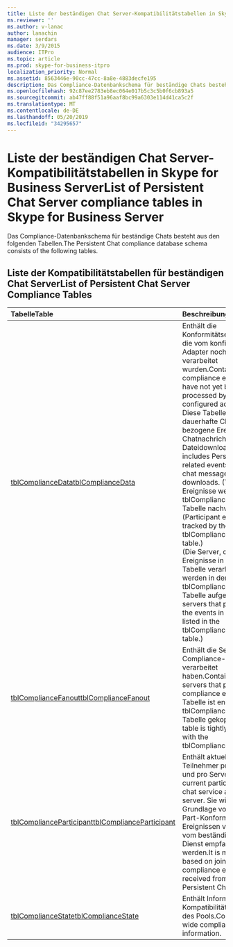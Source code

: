```yaml
---
title: Liste der beständigen Chat Server-Kompatibilitätstabellen in Skype for Business Server
ms.reviewer: ''
ms.author: v-lanac
author: lanachin
manager: serdars
ms.date: 3/9/2015
audience: ITPro
ms.topic: article
ms.prod: skype-for-business-itpro
localization_priority: Normal
ms.assetid: 8563446e-90cc-47cc-8a8e-4883decfe195
description: Das Compliance-Datenbankschema für beständige Chats besteht aus den folgenden Tabellen.
ms.openlocfilehash: 92c87ee2783eb8ec064e017b5c3c5b0f6cb893a5
ms.sourcegitcommit: ab47ff88f51a96aaf8bc99a6303e114d41ca5c2f
ms.translationtype: MT
ms.contentlocale: de-DE
ms.lasthandoff: 05/20/2019
ms.locfileid: "34295657"
---
```

# <a name="list-of-persistent-chat-server-compliance-tables-in-skype-for-business-server"></a><span data-ttu-id="d348d-103">Liste der beständigen Chat Server-Kompatibilitätstabellen in Skype for Business Server</span><span class="sxs-lookup"><span data-stu-id="d348d-103">List of Persistent Chat Server compliance tables in Skype for Business Server</span></span>
 
<span data-ttu-id="d348d-104">Das Compliance-Datenbankschema für beständige Chats besteht aus den folgenden Tabellen.</span><span class="sxs-lookup"><span data-stu-id="d348d-104">The Persistent Chat compliance database schema consists of the following tables.</span></span>
  
## <a name="list-of-persistent-chat-server-compliance-tables"></a><span data-ttu-id="d348d-105">Liste der Kompatibilitätstabellen für beständigen Chat Server</span><span class="sxs-lookup"><span data-stu-id="d348d-105">List of Persistent Chat Server Compliance Tables</span></span>

|<span data-ttu-id="d348d-106">**Tabelle**</span><span class="sxs-lookup"><span data-stu-id="d348d-106">**Table**</span></span>|<span data-ttu-id="d348d-107">**Beschreibung**</span><span class="sxs-lookup"><span data-stu-id="d348d-107">**Description**</span></span>|
|:-----|:-----|
|[<span data-ttu-id="d348d-108">tblComplianceData</span><span class="sxs-lookup"><span data-stu-id="d348d-108">tblComplianceData</span></span>](tblcompliancedata.md) <br/> |<span data-ttu-id="d348d-109">Enthält die Konformitätsereignisse, die vom konfigurierten Adapter noch nicht verarbeitet wurden.</span><span class="sxs-lookup"><span data-stu-id="d348d-109">Contains the compliance events that have not yet been processed by the configured adapter.</span></span>  <br/> <span data-ttu-id="d348d-110">Diese Tabelle enthält dauerhafte Chat bezogene Ereignisse wie Chatnachrichten und Dateidownloads.</span><span class="sxs-lookup"><span data-stu-id="d348d-110">This table includes Persistent Chat-related events, such as chat messages and file downloads.</span></span> <span data-ttu-id="d348d-111">(Teilnehmer-Ereignisse werden von der tblComplianceParticipant-Tabelle nachverfolgt.)</span><span class="sxs-lookup"><span data-stu-id="d348d-111">(Participant events are tracked by the tblComplianceParticipant table.)</span></span>  <br/> <span data-ttu-id="d348d-112">(Die Server, die die Ereignisse in dieser Tabelle verarbeitet haben, werden in der tblComplianceFanout-Tabelle aufgelistet.)</span><span class="sxs-lookup"><span data-stu-id="d348d-112">(The servers that processed the events in this table are listed in the tblComplianceFanout table.)</span></span>  <br/> |
|[<span data-ttu-id="d348d-113">tblComplianceFanout</span><span class="sxs-lookup"><span data-stu-id="d348d-113">tblComplianceFanout</span></span>](tblcompliancefanout.md) <br/> |<span data-ttu-id="d348d-114">Enthält die Server, die ein Compliance-Ereignis verarbeitet haben.</span><span class="sxs-lookup"><span data-stu-id="d348d-114">Contains the servers that processed a compliance event.</span></span> <span data-ttu-id="d348d-115">Diese Tabelle ist eng mit der tblComplianceData-Tabelle gekoppelt.</span><span class="sxs-lookup"><span data-stu-id="d348d-115">This table is tightly coupled with the tblComplianceData table.</span></span>  <br/> |
|[<span data-ttu-id="d348d-116">tblComplianceParticipant</span><span class="sxs-lookup"><span data-stu-id="d348d-116">tblComplianceParticipant</span></span>](tblcomplianceparticipant.md) <br/> |<span data-ttu-id="d348d-117">Enthält aktuelle Teilnehmer pro Chatdienst und pro Server.</span><span class="sxs-lookup"><span data-stu-id="d348d-117">Contains current participants per chat service and per server.</span></span> <span data-ttu-id="d348d-118">Sie wird auf der Grundlage von Join-und Part-Konformitäts Ereignissen verwaltet, die vom beständigen Chat Dienst empfangen werden.</span><span class="sxs-lookup"><span data-stu-id="d348d-118">It is maintained based on join and part compliance events received from the Persistent Chat service.</span></span>  <br/> |
|[<span data-ttu-id="d348d-119">tblComplianceState</span><span class="sxs-lookup"><span data-stu-id="d348d-119">tblComplianceState</span></span>](tblcompliancestate.md) <br/> |<span data-ttu-id="d348d-120">Enthält Informationen zum Kompatibilitätszustand des Pools.</span><span class="sxs-lookup"><span data-stu-id="d348d-120">Contains pool-wide compliance state information.</span></span>  <br/> |
   

